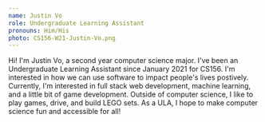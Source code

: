 ```yaml
---
name: Justin Vo
role: Undergraduate Learning Assistant
pronouns: Him/His
photo: CS156-W21-Justin-Vo.png
---
```


Hi! I'm Justin Vo, a second year computer science major. I've been an Undergraduate Learning Assistant since January 2021
for CS156. I'm interested in how we can use software to impact people's lives postively. Currently, I'm interested
in full stack web development, machine learning, and a little bit of game development. Outside of computer science,
I like to play games, drive, and build LEGO sets. As a ULA, I hope to make computer science fun and accessible for all!

